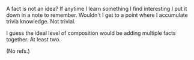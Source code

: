 A fact is not an idea? If anytime I learn something I find interesting I put it down in a note to remember. Wouldn't I get to a point where I accumulate trivia knowledge. Not trivial.

I guess the ideal level of composition would be adding multiple facts together. At least two.


(No refs.)
